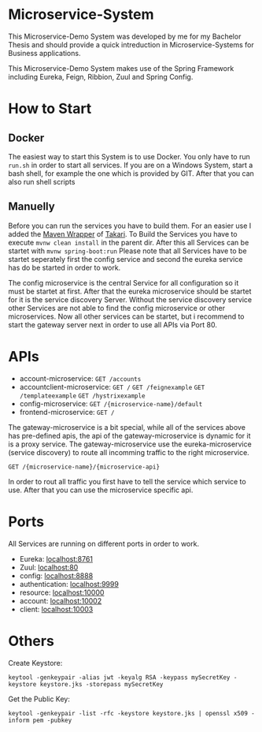 # Microservice-System

This Microservice-Demo System was developed by me for my Bachelor Thesis and should provide a quick intreduction in Microservice-Systems for Business applications.

This Microservice-Demo System makes use of the Spring Framework including Eureka, Feign, Ribbion, Zuul and Spring Config.

# How to Start

## Docker
The easiest way to start this System is to use Docker. You only have to run `run.sh` in order to start all services.
If you are on a Windows System, start a bash shell, for example the one which is provided by GIT.
After that you can also run shell scripts

## Manuelly
Before you can run the services you have to build them. For an easier use I added the [Maven Wrapper](https://github.com/takari/maven-wrapper) of [Takari](https://github.com/takari). 
To Build the Services you have to execute `mvnw clean install` in the parent dir.
After this all Services can be startet with `mvnw spring-boot:run`
Please note that all Services have to be startet seperately first the config service and second the eureka service has do be started in order to work.

The config microservice is the central Service for all configuration so it must be startet at first.
After that the eureka microservice should be startet for it is the service discovery Server.
Without the service discovery service other Services are not able to find the config microservice or other microservices.
Now all other services can be startet, but i recommend to start the gateway server next in order to use all APIs via Port 80.

# APIs

* account-microservice: `GET /accounts`
* accountclient-microservice: `GET /` `GET /feignexample` `GET /templateexample` `GET /hystrixexample`
* config-microservice: `GET /{microservice-name}/default`
* frontend-microservice: `GET /`

The gateway-microservice is a bit special, while all of the services above has pre-defined apis, the api of the gateway-microservice is dynamic for it is a proxy service.
The gateway-microservice use the eureka-microservice (service discovery) to route all incomming traffic to the right microservice.
````
GET /{microservice-name}/{microservice-api}
````
In order to rout all traffic you first have to tell the service which service to use.
After that you can use the microservice specific api.

# Ports

All Services are running on different ports in order to work.

* Eureka: [localhost:8761](http://localhost:8761)
* Zuul: [localhost:80](http://localhost:80)
* config: [localhost:8888](http://localhost:8888)
* authentication: [localhost:9999](http://localhost:9999)
* resource: [localhost:10000](http://localhost:10000)
* account: [localhost:10002](http://localhost:10002)
* client: [localhost:10003](http://localhost:10003)


# Others

Create Keystore:

````
keytool -genkeypair -alias jwt -keyalg RSA -keypass mySecretKey -keystore keystore.jks -storepass mySecretKey
````

Get the Public Key:

````
keytool -genkeypair -list -rfc -keystore keystore.jks | openssl x509 -inform pem -pubkey
````
